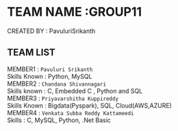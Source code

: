 # TEAM NAME :GROUP11
CREATED BY : PavuluriSrikanth
## TEAM LIST
MEMBER1 : `Pavuluri Srikanth` <br/>
Skills Known : Python, MySQL <br/>
MEMBER2 : `Chandana Shivannagari` <br/>
Skills known : C, Embedded C , Python and SQL <br/>
MEMBER3 : `Priyavarshitha Kuppireddy` <br/>
Skills Known : Bigdata(Pyspark), SQL, Cloud(AWS,AZURE) <br/>
MEMBER4 : `Venkata Subba Reddy Kattameedi` <br/>
Skills : C, MySQL, Python, .Net Basic <br/>
